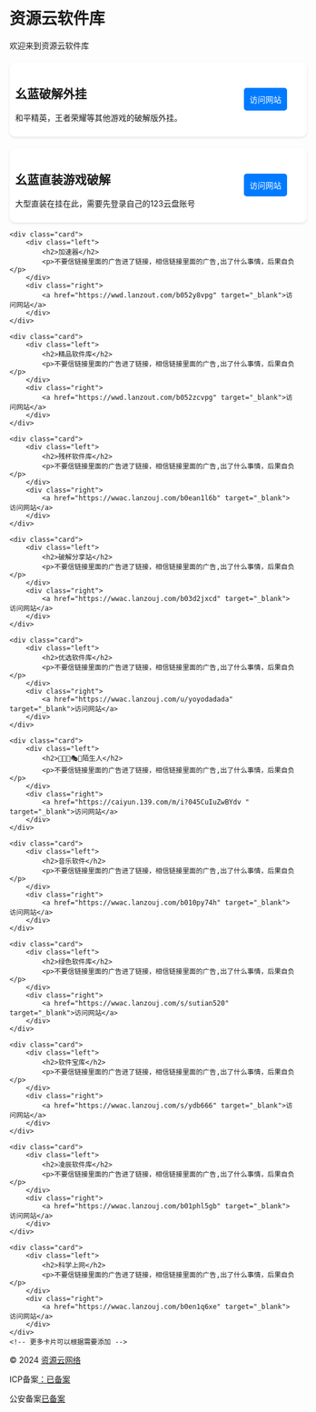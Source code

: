 <html lang="en">
<head>
<meta charset="UTF-8">
<meta name="viewport" content="width=device-width, initial-scale=1.0">
<title>资源云</title>
<style>inite;
        font-family: Arial, sans-serif;
    }
    .container {
        backdrop-filter: blur(10px);
        background-color: rgba(255, 255, 255, 0.7);
        padding: 20px;
        border-radius: 20px;
        box-shadow: 0 4px 8px rgba(0,0,0,0.2);
        transition: background-color 0.3s ease, box-shadow 0.5s ease, transform 0.5s ease;
        cursor: pointer;
        width: 80%; /* Adjust container width */
        display: flex;
        flex-direction: column;
        align-items: center;
    }
    .card {
        background-color: #fff;
        margin-top: 20px;
        padding: 10px;
        border-radius: 10px;
        box-shadow: 0 2px 4px rgba(0,0,0,0.1);
        display: flex;
        width: 100%; /* Full width cards */
    }
    .left {
        flex: 3;
    }
    .right {
        flex: 1;
        display: flex;
        align-items: center;
        justify-content: center;
    }
    .right a {
        text-decoration: none;
        color: white;
        background-color: #007BFF;
        padding: 10px 10px;
        border-radius: 5px;
    }
</style>
</head>
<body>
<div class="container">
    <h1>资源云软件库</h1>
    <p>欢迎来到资源云软件库</p>
    <div class="card">
        <div class="left">
            <h2>幺蓝破解外挂</h2>
            <p>和平精英，王者荣耀等其他游戏的破解版外挂。</p>
        </div>
        <div class="right">
            <a href="https://yaolan.lanzouy.com/b02unwm6b" target="_blank">访问网站</a>
        </div>
    </div>
    <div class="card">
        <div class="left">
            <h2>幺蓝直装游戏破解</h2>
            <p>大型直装在挂在此，需要先登录自己的123云盘账号</p>
        </div>
        <div class="right">
            <a href="https://www.123pan.com/s/agRrVv-AMAuA.html" target="_blank">访问网站</a>
        </div>
    </div>
    
    <div class="card">
        <div class="left">
            <h2>加速器</h2>
            <p>不要信链接里面的广告进了链接，相信链接里面的广告,出了什么事情，后果自负</p>
        </div>
        <div class="right">
            <a href="https://wwd.lanzout.com/b052y8vpg" target="_blank">访问网站</a>
        </div>
    </div>
    
    <div class="card">
        <div class="left">
            <h2>精品软件库</h2>
            <p>不要信链接里面的广告进了链接，相信链接里面的广告,出了什么事情，后果自负</p>
        </div>
        <div class="right">
            <a href="https://wwd.lanzout.com/b052zcvpg" target="_blank">访问网站</a>
        </div>
    </div>
    
    <div class="card">
        <div class="left">
            <h2>残杯软件库</h2>
            <p>不要信链接里面的广告进了链接，相信链接里面的广告,出了什么事情，后果自负</p>
        </div>
        <div class="right">
            <a href="https://wwac.lanzouj.com/b0ean1l6b" target="_blank">访问网站</a>
        </div>
    </div>
    
    <div class="card">
        <div class="left">
            <h2>破解分享站</h2>
            <p>不要信链接里面的广告进了链接，相信链接里面的广告,出了什么事情，后果自负</p>
        </div>
        <div class="right">
            <a href="https://wwac.lanzouj.com/b03d2jxcd" target="_blank">访问网站</a>
        </div>
    </div>
    
    <div class="card">
        <div class="left">
            <h2>优选软件库</h2>
            <p>不要信链接里面的广告进了链接，相信链接里面的广告,出了什么事情，后果自负</p>
        </div>
        <div class="right">
            <a href="https://wwac.lanzouj.com/u/yoyodadada" target="_blank">访问网站</a>
        </div>
    </div>
    
    <div class="card">
        <div class="left">
            <h2>🤪😜🌈🎭🧩陌生人</h2>
            <p>不要信链接里面的广告进了链接，相信链接里面的广告,出了什么事情，后果自负</p>
        </div>
        <div class="right">
            <a href="https://caiyun.139.com/m/i?045CuIuZwBYdv " target="_blank">访问网站</a>
        </div>
    </div>
    
    <div class="card">
        <div class="left">
            <h2>音乐软件</h2>
            <p>不要信链接里面的广告进了链接，相信链接里面的广告,出了什么事情，后果自负</p>
        </div>
        <div class="right">
            <a href="https://wwac.lanzouj.com/b010py74h" target="_blank">访问网站</a>
        </div>
    </div>
    
    <div class="card">
        <div class="left">
            <h2>绿色软件库</h2>
            <p>不要信链接里面的广告进了链接，相信链接里面的广告,出了什么事情，后果自负</p>
        </div>
        <div class="right">
            <a href="https://wwac.lanzouj.com/s/sutian520" target="_blank">访问网站</a>
        </div>
    </div>
    
    <div class="card">
        <div class="left">
            <h2>软件宝库</h2>
            <p>不要信链接里面的广告进了链接，相信链接里面的广告,出了什么事情，后果自负</p>
        </div>
        <div class="right">
            <a href="https://wwac.lanzouj.com/s/ydb666" target="_blank">访问网站</a>
        </div>
    </div>
    
    <div class="card">
        <div class="left">
            <h2>凌辰软件库</h2>
            <p>不要信链接里面的广告进了链接，相信链接里面的广告,出了什么事情，后果自负</p>
        </div>
        <div class="right">
            <a href="https://wwac.lanzouj.com/b01phl5gb" target="_blank">访问网站</a>
        </div>
    </div>
    
    <div class="card">
        <div class="left">
            <h2>科学上网</h2>
            <p>不要信链接里面的广告进了链接，相信链接里面的广告,出了什么事情，后果自负</p>
        </div>
        <div class="right">
            <a href="https://wwac.lanzouj.com/b0en1q6xe" target="_blank">访问网站</a>
        </div>
    </div>
    <!-- 更多卡片可以根据需要添加 -->
</div>
<footer>
    <p>© 2024 <a href="https://m.baidu.com/?from=1012852z">资源云网络</a></p>
       <p>ICP备案<a href="https://www.mps.gov.cn/index.html">：已备案</a></p>
    <p>公安备案<a href="https://www.mps.gov.cn/index.html">已备案</a></p>
</footer>
</body>
</html>
